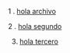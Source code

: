1 . [hola archivo](https://img.playbuzz.com/image/upload/ar_1.5,c_crop/v1556901078/isndqlxvo8n9fpogzlms.gif)

2 . [hola segundo](https://pablomonteserin.com/curso/javascript/ejemplos-api-fetch/)

3. [hola tercero](https://docs.npmjs.com/cli/v7/commandse/npm-test)